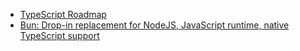 - [TypeScript Roadmap](https://roadmap.sh/typescript)
- [Bun: Drop-in replacement for NodeJS, JavaScript runtime, native TypeScript support](https://bun.sh/)
